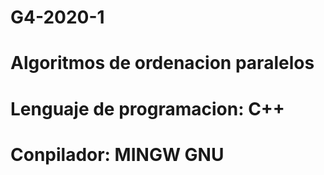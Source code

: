 # G4-2020-1
# Algoritmos de ordenacion paralelos
# Lenguaje de programacion: C++
# Conpilador: MINGW GNU

